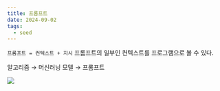 ```yaml
---
title: 프롬프트
date: 2024-09-02
tags:
  - seed
---
```


`프롬프트 = 컨텍스트 + 지시`
프롬프트의 일부인 컨텍스트를 프로그램으로 볼 수 있다.

알고리즘 → 머신러닝 모델 → 프롬프트

**![](https://lh7-rt.googleusercontent.com/slidesz/AGV_vUfvgFCGyMNV61P84jnjUUfF3Qbh8au2b9nBb_x0R4KxcqpK0dJEeOYfj6zH3T7M_MRs_wxmY-8bd6OKr-K-lmZJ2BQVWLIt6HDPC2tnmc5gmzRcp7aAsJuqNZ7TVtLppD2sbGYa332odNQ1OmvckTyCNbh9Itr6=s2048?key=jdI53glC8EgeLM_LJC5XqQ)**

